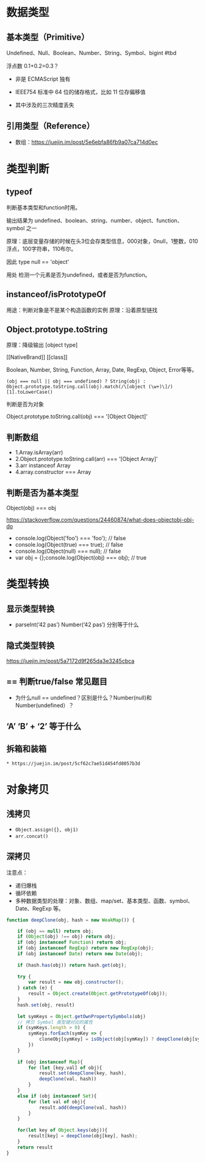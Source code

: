 # 数据类型

## 基本类型（Primitive）
Undefined、Null、Boolean、Number、String、Symbol、bigint #tbd

浮点数 0.1+0.2=0.3？

* 非是 ECMAScript 独有

* IEEE754 标准中 64 位的储存格式，比如 11 位存偏移值

* 其中涉及的三次精度丢失

## 引用类型（Reference）

* 数组：https://juejin.im/post/5e6ebfa86fb9a07ca714d0ec

# 类型判断

## typeof

判断基本类型和function时用。

输出结果为 undefined、boolean、string、number、object、function、symbol 之一

原理：底层变量存储的时候在头3位会存类型信息，000对象，0null，1整数，010浮点，100字符串，110布尔。

因此 type null == 'object'

用处 检测一个元素是否为undefined，或者是否为function。

## instanceof/isPrototypeOf

用途：判断对象是不是某个构造函数的实例
原理：沿着原型链找

## Object.prototype.toString

原理：降级输出 [object type]

[[NativeBrand]] [[class]]

Boolean, Number, String, Function, Array, Date, RegExp, Object, Error等等。

```
(obj === null || obj === undefined) ? String(obj) : Object.prototype.toString.call(obj).match(/\[object (\w+)\]/)[1].toLowerCase()
```

判断是否为对象

Object.prototype.toString.call(obj) === '[Object Object]'

## 判断数组

- 1.Array.isArray(arr) 
- 2.Object.prototype.toString.call(arr) === '[Object Array]'
- 3.arr instanceof Array
- 4.array.constructor === Array

## 判断是否为基本类型

Object(obj) === obj

https://stackoverflow.com/questions/24460874/what-does-objectobj-obj-do

- console.log(Object('foo') === 'foo'); // false
- console.log(Object(true) === true);  // false
- console.log(Object(null) === null);  // false
- var obj = {};console.log(Object(obj) === obj);   // true

# 类型转换

## 显示类型转换

* parseInt(‘42 pas’) Number(‘42 pas’) 分别等于什么

## 隐式类型转换

https://juejin.im/post/5a7172d9f265da3e3245cbca

## == 判断true/false 常见题目

* 为什么null == undefined？区别是什么？Number(null)和Number(undefined）？

## ‘A’ ‘B’ + ‘2’ 等于什么

## 拆箱和装箱
	* https://juejin.im/post/5cf62c7ae51d454fd8057b3d

# 对象拷贝

## 浅拷贝

* `Object.assign({}, obj1)`
* `arr.concat()`

## 深拷贝

注意点：

* 递归爆栈
* 循环依赖
* 多种数据类型的处理：对象、数组、map/set、基本类型、函数、symbol、Date、RegExp 等。

```js
function deepClone(obj, hash = new WeakMap()) {

	if (obj == null) return obj;
    if (Object(obj) !== obj) return obj;
    if (obj instanceof Function) return obj;
    if (obj instanceof RegExp) return new RegExp(obj); 
    if (obj instanceof Date) return new Date(obj);
    
    if (hash.has(obj)) return hash.get(obj);
    
    try {
        var result = new obj.constructor();
    } catch (e) {
        result = Object.create(Object.getPrototypeOf(obj));
    }
    hash.set(obj, result)
    
    let symKeys = Object.getOwnPropertySymbols(obj)
    // 拷贝 Symbol 类型键对应的属性
    if (symKeys.length > 0) {
        symKeys.forEach(symKey => {
            cloneObj[symKey] = isObject(obj[symKey]) ? deepClone(obj[symKey], hash) : obj[symKey]
        })
    }
    
    if (obj instanceof Map){
    	for (let [key,val] of obj){
    		result.set(deepClone(key, hash),
            deepClone(val, hash))
    	}
    }
    else if (obj instanceof Set){
    	for (let val of obj){
    		result.add(deepClone(val, hash))
    	}
    }
    
    for(let key of Object.keys(obj)){    
        result[key] = deepClone(obj[key], hash);
    }
    return result
}
```